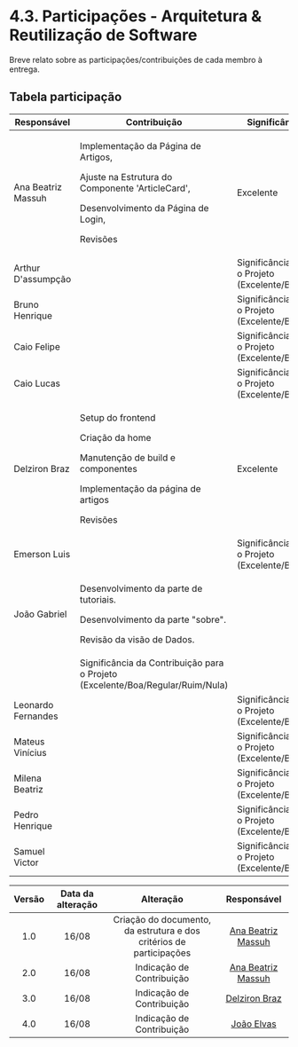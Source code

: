 # 4.3. Participações - Arquitetura & Reutilização de Software

Breve relato sobre as participações/contribuições de cada membro à entrega.

## Tabela participação

| Responsável | Contribuição | Significância da Contribuição                                                  |
| ----------- | ------------ | ------------------------------------------------------------------------------ |
| Ana Beatriz Massuh | <p> Implementação da Página de Artigos, </p> <p>Ajuste na Estrutura do Componente 'ArticleCard',</p> <p>Desenvolvimento da Página de Login,</p> <p> Revisões </p>             | Excelente|
| Arthur D'assumpção |              | Significância da Contribuição para o Projeto (Excelente/Boa/Regular/Ruim/Nula) |
| Bruno Henrique     |              | Significância da Contribuição para o Projeto (Excelente/Boa/Regular/Ruim/Nula) |
| Caio Felipe        |              | Significância da Contribuição para o Projeto (Excelente/Boa/Regular/Ruim/Nula) |
| Caio Lucas         |              | Significância da Contribuição para o Projeto (Excelente/Boa/Regular/Ruim/Nula) |
| Delziron Braz      | <p> Setup do frontend </p> <p>Criação da home</p> <p>Manutenção de build e componentes</p> <p> Implementação da página de artigos </p> <p> Revisões </p>            | Excelente |
| Emerson Luis       |              | Significância da Contribuição para o Projeto (Excelente/Boa/Regular/Ruim/Nula) |
| João Gabriel       | <p> Desenvolvimento da parte de tutoriais.</p>  <p> Desenvolvimento da parte "sobre".</p>  <p> Revisão da visão de Dados.
</p>              | Significância da Contribuição para o Projeto (Excelente/Boa/Regular/Ruim/Nula) |
| Leonardo Fernandes |              | Significância da Contribuição para o Projeto (Excelente/Boa/Regular/Ruim/Nula) |
| Mateus Vinícius    |              | Significância da Contribuição para o Projeto (Excelente/Boa/Regular/Ruim/Nula) |
| Milena Beatriz     |              | Significância da Contribuição para o Projeto (Excelente/Boa/Regular/Ruim/Nula) |
| Pedro Henrique     |              | Significância da Contribuição para o Projeto (Excelente/Boa/Regular/Ruim/Nula) |
| Samuel Victor      |              | Significância da Contribuição para o Projeto (Excelente/Boa/Regular/Ruim/Nula) |


| Versão | Data da alteração |                              Alteração                              |                        Responsável                        |
| :----: | :---------------: | :-----------------------------------------------------------------: | :-------------------------------------------------------: |
|  1.0   |       16/08       | Criação do documento, da estrutura e dos critérios de participações | [Ana Beatriz Massuh](https://github.com/AnaBeatrizMassuh) |
|  2.0   |       16/08       |                     Indicação de Contribuição                       | [Ana Beatriz Massuh](https://github.com/AnaBeatrizMassuh) |
|  3.0   |       16/08       |                     Indicação de Contribuição                       | [Delziron Braz](https://github.com/DelzironBraz) |
|  4.0   |       16/08       |                     Indicação de Contribuição                       | [João Elvas](https://github.com/JoaoGElvas) |

